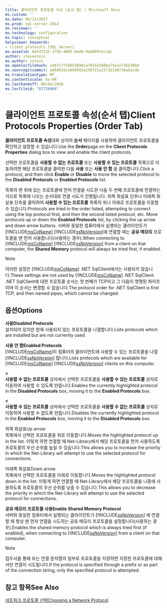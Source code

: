 ```yaml
---
title: 클라이언트 프로토콜 속성 (순서 탭) | Microsoft Docs
ms.custom: ''
ms.date: 06/13/2017
ms.prod: sql-server-2014
ms.reviewer: ''
ms.technology: configuration
ms.topic: conceptual
helpviewer_keywords:
- client protocols [SQL Server]
ms.assetid: 64fd7135-1756-4885-bed9-9ab8997ecc6c
author: stevestein
ms.author: sstein
ms.openlocfilehash: a367cff3495389d1a707ed108ba75e1e736538b8
ms.sourcegitcommit: ad4d92dce894592a259721a1571b1d8736abacdb
ms.translationtype: MT
ms.contentlocale: ko-KR
ms.lasthandoff: 08/04/2020
ms.locfileid: "87729968"
---
```

# <a name="client-protocols-properties-order-tab"></a><span data-ttu-id="e7fe4-102">클라이언트 프로토콜 속성(순서 탭)</span><span class="sxs-lookup"><span data-stu-id="e7fe4-102">Client Protocols Properties (Order Tab)</span></span>
  <span data-ttu-id="e7fe4-103">**클라이언트 프로토콜 속성**대화 상자의 **순서** 페이지를 사용하여 클라이언트 프로토콜을 확인하고 설정할 수 있습니다.</span><span class="sxs-lookup"><span data-stu-id="e7fe4-103">Use the **Order**page on the **Client Protocols Properties** dialog box to view and enable the client protocols.</span></span>  
  
 <span data-ttu-id="e7fe4-104">선택한 프로토콜을 **사용할 수 없는 프로토콜** 또는 **사용할 수 있는 프로토콜** 목록으로 이동하려면 해당 프로토콜을 클릭한 다음 **사용** 또는 **사용 안 함** 을 클릭합니다.</span><span class="sxs-lookup"><span data-stu-id="e7fe4-104">Click a protocol, and then click **Enable** or **Disable** to move the selected protocol to the **Disabled Protocols** or **Enabled Protocols** list.</span></span>  
  
 <span data-ttu-id="e7fe4-105">목록의 맨 위에 있는 프로토콜에 먼저 연결을 시도한 다음 두 번째 프로토콜에 연결하는 식으로 목록에 나오는 순서대로 연결 시도가 진행됩니다. 위쪽 화살표 단추나 아래쪽 화살표 단추를 클릭하여 **사용할 수 있는 프로토콜** 목록의 위나 아래로 프로토콜을 이동할 수 있습니다.</span><span class="sxs-lookup"><span data-stu-id="e7fe4-105">Protocols are tried in the order listed, attempting to connect using the top protocol first, and then the second listed protocol, etc. Move protocols up or down the **Enabled Protocols** list, by clicking the up arrow and down arrow buttons.</span></span> <span data-ttu-id="e7fe4-106">서버와 동일한 컴퓨터에서 실행되는 클라이언트가 [!INCLUDE[msCoName](../../includes/msconame-md.md)] [!INCLUDE[ssNoVersion](../../includes/ssnoversion-md.md)]에 연결할 때는 **공유 메모리** 프로토콜을 맨 먼저 사용합니다(사용하는 경우).</span><span class="sxs-lookup"><span data-stu-id="e7fe4-106">When connecting to [!INCLUDE[msCoName](../../includes/msconame-md.md)] [!INCLUDE[ssNoVersion](../../includes/ssnoversion-md.md)] from a client on that computer, the **Shared Memory** protocol will always be tried first, if enabled.</span></span>  
  
> [!NOTE]  
>  <span data-ttu-id="e7fe4-107">이러한 설정은 [!INCLUDE[msCoName](../../includes/msconame-md.md)] .NET SqlClient에서는 사용되지 않습니다.</span><span class="sxs-lookup"><span data-stu-id="e7fe4-107">These settings are not used by [!INCLUDE[msCoName](../../includes/msconame-md.md)] .NET SqlClient.</span></span> <span data-ttu-id="e7fe4-108">.NET SqlClient에 대한 프로토콜 순서는 첫 번째가 TCP이고 그 다음이 명명된 파이프이며 이 순서는 변경할 수 없습니다.</span><span class="sxs-lookup"><span data-stu-id="e7fe4-108">The protocol order for .NET SqlClient is first TCP, and then named pipes, which cannot be changed.</span></span>  
  
## <a name="options"></a><span data-ttu-id="e7fe4-109">옵션</span><span class="sxs-lookup"><span data-stu-id="e7fe4-109">Options</span></span>  
 <span data-ttu-id="e7fe4-110">**사용**</span><span class="sxs-lookup"><span data-stu-id="e7fe4-110">**Disabled Protocols**</span></span>  
 <span data-ttu-id="e7fe4-111">설치되어 있지만 현재 사용되지 않는 프로토콜을 나열합니다.</span><span class="sxs-lookup"><span data-stu-id="e7fe4-111">Lists protocols which are installed but are not currently used.</span></span>  
  
 <span data-ttu-id="e7fe4-112">**사용 안 함**</span><span class="sxs-lookup"><span data-stu-id="e7fe4-112">**Enabled Protocols**</span></span>  
 <span data-ttu-id="e7fe4-113">[!INCLUDE[msCoName](../../includes/msconame-md.md)]이 컴퓨터의 클라이언트에 사용할 수 있는 프로토콜을 나열 [!INCLUDE[ssNoVersion](../../includes/ssnoversion-md.md)] 합니다.</span><span class="sxs-lookup"><span data-stu-id="e7fe4-113">Lists protocols which are available for [!INCLUDE[msCoName](../../includes/msconame-md.md)] [!INCLUDE[ssNoVersion](../../includes/ssnoversion-md.md)] clients on this computer.</span></span>  
  
 **>**  
 <span data-ttu-id="e7fe4-114">**사용할 수 없는 프로토콜** 상자에서 선택한 프로토콜을 **사용할 수 있는 프로토콜** 상자로 이동하여 사용할 수 있도록 만듭니다.</span><span class="sxs-lookup"><span data-stu-id="e7fe4-114">Enables the currently highlighted protocol in the **Disabled Protocols** box, moving it to the **Enabled Protocols** box.</span></span>  
  
 **\<**  
 <span data-ttu-id="e7fe4-115">**사용할 수 있는 프로토콜** 상자에서 선택한 프로토콜을 **사용할 수 없는 프로토콜** 상자로 이동하여 사용할 수 없도록 만듭니다.</span><span class="sxs-lookup"><span data-stu-id="e7fe4-115">Disables the currently highlighted protocol in the **Enabled Protocols** box, moving it to the **Disabled Protocols** box.</span></span>  
  
 <span data-ttu-id="e7fe4-116">위쪽 화살표</span><span class="sxs-lookup"><span data-stu-id="e7fe4-116">Up arrow</span></span>  
 <span data-ttu-id="e7fe4-117">목록에서 선택한 프로토콜을 위로 이동합니다.</span><span class="sxs-lookup"><span data-stu-id="e7fe4-117">Moves the highlighted protocol up in the list.</span></span> <span data-ttu-id="e7fe4-118">이렇게 하면 연결할 때 Net-Library에서 해당 프로토콜을 먼저 사용하도록 프로토콜의 우선 순위를 높일 수 있습니다.</span><span class="sxs-lookup"><span data-stu-id="e7fe4-118">This allows you to increase the priority in which the Net-Library will attempt to use the selected protocol for connections.</span></span>  
  
 <span data-ttu-id="e7fe4-119">아래쪽 화살표</span><span class="sxs-lookup"><span data-stu-id="e7fe4-119">Down arrow</span></span>  
 <span data-ttu-id="e7fe4-120">목록에서 선택한 프로토콜을 아래로 이동합니다.</span><span class="sxs-lookup"><span data-stu-id="e7fe4-120">Moves the highlighted protocol down in the list.</span></span> <span data-ttu-id="e7fe4-121">이렇게 하면 연결할 때 Net-Library에서 해당 프로토콜을 나중에 사용하도록 프로토콜의 우선 순위를 낮출 수 있습니다.</span><span class="sxs-lookup"><span data-stu-id="e7fe4-121">This allows you to decrease the priority in which the Net-Library will attempt to use the selected protocol for connections.</span></span>  
  
 <span data-ttu-id="e7fe4-122">**공유 메모리 프로토콜 사용**</span><span class="sxs-lookup"><span data-stu-id="e7fe4-122">**Enable Shared Memory Protocol**</span></span>  
 <span data-ttu-id="e7fe4-123">서버와 동일한 컴퓨터에서 실행되는 클라이언트가 [!INCLUDE[ssNoVersion](../../includes/ssnoversion-md.md)] 에 연결할 때 항상 맨 먼저 연결을 시도하는 공유 메모리 프로토콜을 설정합니다(사용하는 경우).</span><span class="sxs-lookup"><span data-stu-id="e7fe4-123">Enables the shared memory protocol which is always tried first (if enabled), when connecting to [!INCLUDE[ssNoVersion](../../includes/ssnoversion-md.md)] from a client on that computer.</span></span>  
  
> [!NOTE]  
>  <span data-ttu-id="e7fe4-124">접두사를 통해 또는 연결 문자열의 일부로 프로토콜을 지정하면 지정한 프로토콜에 대해서만 연결이 시도됩니다.</span><span class="sxs-lookup"><span data-stu-id="e7fe4-124">If the protocol is specified through a prefix or as part of the connection string, only the specified protocol is attempted.</span></span>  
  
## <a name="see-also"></a><span data-ttu-id="e7fe4-125">참고 항목</span><span class="sxs-lookup"><span data-stu-id="e7fe4-125">See Also</span></span>  
 [<span data-ttu-id="e7fe4-126">네트워크 프로토콜 선택</span><span class="sxs-lookup"><span data-stu-id="e7fe4-126">Choosing a Network Protocol</span></span>](../../../2014/tools/configuration-manager/choosing-a-network-protocol.md)  
  
  
